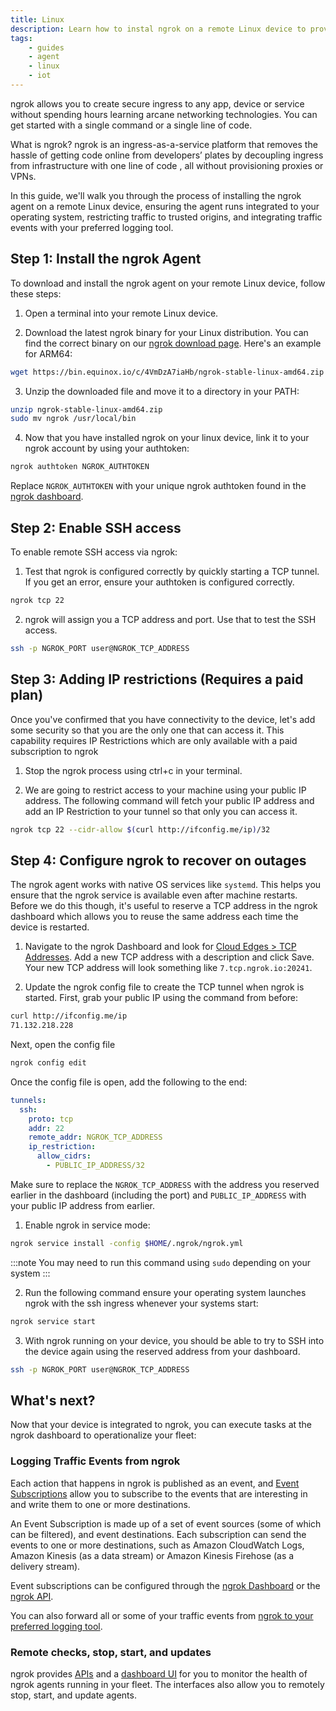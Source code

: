 ```yaml
---
title: Linux
description: Learn how to instal ngrok on a remote Linux device to provide secure access and management.
tags:
    - guides
    - agent
    - linux
    - iot
---
```


ngrok allows you to create secure ingress to any app, device or service without spending hours learning arcane networking technologies. You can get started with a single command or a single line of code.

What is ngrok? ngrok is an ingress-as-a-service platform that removes the hassle of getting code online from developers’ plates by decoupling ingress from infrastructure with one line of code , all without provisioning proxies or VPNs. 

In this guide, we'll walk you through the process of installing the ngrok agent on a remote Linux device, ensuring the agent runs integrated to your operating system, restricting traffic to trusted origins, and integrating traffic events with your preferred logging tool.

## Step 1: Install the ngrok Agent
To download and install the ngrok agent on your remote Linux device, follow these steps:

1. Open a terminal into your remote Linux device.

2. Download the latest ngrok binary for your Linux distribution. You can find the correct binary on our [ngrok download page](https://ngrok.com/download). Here's an example for ARM64:

```bash
wget https://bin.equinox.io/c/4VmDzA7iaHb/ngrok-stable-linux-amd64.zip
```

3. Unzip the downloaded file and move it to a directory in your PATH:

```bash
unzip ngrok-stable-linux-amd64.zip
sudo mv ngrok /usr/local/bin
```

4. Now that you have installed ngrok on your linux device, link it to your ngrok account by using your authtoken:

```bash
ngrok authtoken NGROK_AUTHTOKEN
```

Replace `NGROK_AUTHTOKEN` with your unique ngrok authtoken found in the [ngrok dashboard](https://dashboard.ngrok.com/get-started/your-authtoken##).

## Step 2: Enable SSH access

To enable remote SSH access via ngrok:

1. Test that ngrok is configured correctly by quickly starting a TCP tunnel. If you get an error, ensure your authtoken is configured correctly.

```bash
ngrok tcp 22
```

2. ngrok will assign you a TCP address and port. Use that to test the SSH access.

```bash
ssh -p NGROK_PORT user@NGROK_TCP_ADDRESS
```

## Step 3: Adding IP restrictions (Requires a paid plan)

Once you've confirmed that you have connectivity to the device, let's add some security so that you are the only one that can access it. This capability requires IP Restrictions which are only available with a paid subscription to ngrok

1. Stop the ngrok process using ctrl+c in your terminal.

1. We are going to restrict access to your machine using your public IP address. The following command will fetch your public IP address and add an IP Restriction to your tunnel so that only you can access it. 

```bash
ngrok tcp 22 --cidr-allow $(curl http://ifconfig.me/ip)/32
```

## Step 4: Configure ngrok to recover on outages

The ngrok agent works with native OS services like `systemd`. This helps you ensure that the ngrok service is available even after machine restarts. Before we do this though, it's useful to reserve a TCP address in the ngrok dashboard which allows you to reuse the same address each time the device is restarted.

1. Navigate to the ngrok Dashboard and look for [Cloud Edges > TCP Addresses](https://dashboard.ngrok.com/cloud-edge/tcp-addresses). Add a new TCP address with a description and click Save. Your new TCP address will look something like `7.tcp.ngrok.io:20241`.

1. Update the ngrok config file to create the TCP tunnel when ngrok is started. First, grab your public IP using the command from before:

```bash
curl http://ifconfig.me/ip
71.132.218.228
```

Next, open the config file

```bash
ngrok config edit
```

Once the config file is open, add the following to the end:

```yaml
tunnels:
  ssh:
    proto: tcp
    addr: 22
    remote_addr: NGROK_TCP_ADDRESS
    ip_restriction:
      allow_cidrs:
        - PUBLIC_IP_ADDRESS/32
```

Make sure to replace the `NGROK_TCP_ADDRESS` with the address you reserved earlier in the dashboard (including the port) and `PUBLIC_IP_ADDRESS` with your public IP address from earlier.

1. Enable ngrok in service mode:

```bash
ngrok service install -config $HOME/.ngrok/ngrok.yml
```
:::note
You may need to run this command using `sudo` depending on your system
:::

2. Run the following command ensure your operating system launches ngrok with the ssh ingress whenever your systems start:

```bash
ngrok service start
```

3. With ngrok running on your device, you should be able to try to SSH into the device again using the reserved address from your dashboard.

```bash
ssh -p NGROK_PORT user@NGROK_TCP_ADDRESS
```

## What's next?

Now that your device is integrated to ngrok, you can ​​execute tasks at the ngrok dashboard to operationalize your fleet:

### Logging Traffic Events from ngrok

Each action that happens in ngrok is published as an event, and [Event Subscriptions](/docs/platform/events/) allow you to subscribe to the events that are interesting in and write them to one or more destinations.

An Event Subscription is made up of a set of event sources (some of which can be filtered), and event destinations. Each subscription can send the events to one or more destinations, such as Amazon CloudWatch Logs, Amazon Kinesis (as a data stream) or Amazon Kinesis Firehose (as a delivery stream).

Event subscriptions can be configured through the [ngrok Dashboard](https://dashboard.ngrok.com/events/subscriptions) or the [ngrok API](/docs/api/resources/event-destinations/).

You can also forward all or some of your traffic events from [ngrok to your preferred logging tool](/docs/platform/events/).

### Remote checks, stop, start, and updates

ngrok provides [APIs](/docs/api/resources/tunnel-sessions/#restart-tunnel-agent) and a [dashboard UI](https://dashboard.ngrok.com/tunnels/agents) for you to monitor the health of ngrok agents running in your fleet. The interfaces also allow you to remotely stop, start, and update agents. 
